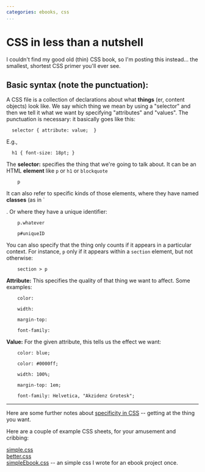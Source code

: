```yaml
---
categories: ebooks, css
...
```



# CSS in less than a nutshell

I couldn't find my good old (thin) CSS book, so I'm posting this instead... the smallest, shortest CSS primer you'll ever see.

## Basic syntax (note the punctuation):

A CSS file is a collection of declarations about what **things** (er, content objects) look like. We say which thing we mean by using a "selector" and then we tell it what we want by specifying "attributes" and "values". The punctuation is necessary: it basically goes like this:

      selector { attribute: value;  }

E.g., 

      h1 { font-size: 18pt; }

The **selector:**  specifies the thing that we're going to talk about. It can be an HTML **element** like `p` or `h1` or `blockquote`

		p

It can also refer to specific kinds of those elements, where they have named **classes** (as in `<p class="whatever">. Or where they have a unique identifier:

		p.whatever

		p#uniqueID

You can also specify that the thing only counts if it appears in a particular context. For instance, `p` only if it appears within a `section` element, but not otherwise:

		section > p


**Attribute:** This specifies the quality of that thing we want to affect. Some examples:

		color: 

		width:

		margin-top:

		font-family:



**Value:** For the given attribute, this tells us the effect we want:

		color: blue;

		color: #0000ff;

		width: 100%;

		margin-top: 1em;

		font-family: Helvetica, "Akzidenz Grotesk";


---

Here are some further notes about [specificity in CSS]() -- getting at the thing you want.

Here are a couple of example CSS sheets, for your amusement and cribbing:

[simple.css]()  
[better.css]()  
[simpleEbook.css]() -- an simple css I wrote for an ebook project once.

